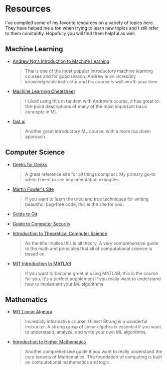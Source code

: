 # Resources

I've compiled some of my favorite resources on a variety of topics here.
They have helped me a ton when trying to learn new topics and I still refer to them
constantly. Hopefully you will find them helpful as well.

## Machine Learning

- [Andrew Ng's Introduction to Machine Learning](https://www.coursera.org/learn/machine-learning)
  >This is one of the most popular introductory machine learning courses and for good reason. Andrew
  is an incredibly knowledgeable instructor and his course is well worth your time.

- [Machine Learning Cheatsheet](https://ml-cheatsheet.readthedocs.io/en/latest/index.html)
  >I Liked using this in tandem with Andrew's course, it has great to-the-point
  descriptions of many of the most important basic concepts in ML

- [fast.ai](https://www.fast.ai/)
  >Another great introductory ML course, with a more top down approach.


## Computer Science

- [Geeks for Geeks](https://www.geeksforgeeks.org/)
  >A great reference site for all things comp sci. My primary go-to when I need to see implementation examples.

- [Martin Fowler's Site](https://martinfowler.com/)
  >If you want to learn the tried and true techniques for writing beautiful, bug-free code, this is the site for you.

- [Guide to Git](https://mg.readthedocs.io/index.html)

- [Guide to Computer Security](https://gist.github.com/nfarrar/b7fc7ded1858be854251)

- [Introduction to Theoretical Computer Science](https://introtcs.org/public/index.html)
  >As the title implies this is all theory. A very comprehensive guide to the math and principles
  that all of computational science is based on.

- [MIT Introduction to MATLAB](https://ocw.mit.edu/courses/mathematics/18-s997-introduction-to-matlab-programming-fall-2011/index.htm)
  > If you want to become great at using MATLAB, this is the course for you.
  It's a perfect supplement if you really want to understand how to implement your ML algorithms.

## Mathematics

- [MIT Linear Algebra](https://ocw.mit.edu/courses/mathematics/18-06sc-linear-algebra-fall-2011/)
  >Incredibly informative course, Gilbert Strang is a wonderful instructor. A strong grasp of linear algebra is essential
  if you want to understand, analyze, and write your own ML algorithms.

- [Introduction to Higher Mathematics](https://www.whitman.edu/mathematics/higher_math_online/)
  >Another comprehensive guide if you want to really understand the core tenants of Mathematics.
  The foundation of computing is built on computational mathematics and logic.
